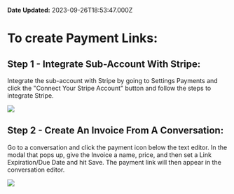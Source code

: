 **Date Updated:** 2023-09-26T18:53:47.000Z
  
  
# To create Payment Links:

## Step 1 - Integrate Sub-Account With Stripe: 

Integrate the sub-account with Stripe by going to Settings Payments and click the "Connect Your Stripe Account" button and follow the steps to integrate Stripe.

![](https://s3.amazonaws.com/cdn.freshdesk.com/data/helpdesk/attachments/production/48158658694/original/jKa6DexPIDteShRvRWnP_gIMB_6rueBHmg.png?1636734598) 

## Step 2 - Create An Invoice From A Conversation:

Go to a conversation and click the payment icon below the text editor. In the modal that pops up, give the Invoice a name, price, and then set a Link Expiration/Due Date and hit Save. The payment link will then appear in the conversation editor. 

![](https://s3.amazonaws.com/cdn.freshdesk.com/data/helpdesk/attachments/production/48158658720/original/ZEntj2wJmo0ABb8wPBVCZYdv172-Xp_kTg.png?1636734608)

  